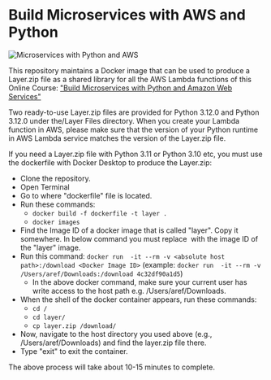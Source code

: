 # Build Microservices with AWS and Python 

![Microservices with Python and AWS ](https://img-c.udemycdn.com/course/750x422/5295272_c99f_5.jpg)



This repository maintains a Docker image that can be used to produce a Layer.zip file as a shared library for all the AWS Lambda functions of this Online Course: ["Build Microservices with Python and Amazon Web Services"](https://www.udemy.com/course/draft/5295272/?referralCode=4727A2957A33ED2E4226)

Two ready-to-use Layer.zip files are provided for Python 3.12.0 and Python 3.12.0 under the/Layer Files directory. When you create your Lambda function in AWS, please make sure that the version of your Python runtime in AWS Lambda service matches the version of the Layer.zip file.

If you need a Layer.zip file with Python 3.11 or Python 3.10 etc, you must use the dockerfile with Docker Desktop to produce the Layer.zip:

- Clone the repository.
- Open Terminal
- Go to where "dockerfile" file is located. 
- Run these commands:
  - ``docker build -f dockerfile -t layer .``
  - ``docker images``
- Find the Image ID of a docker image that is called "layer". Copy it somewhere. In below command you must replace <Image ID> with the image ID of the "layer" image.
- Run this command: ``docker run  -it --rm -v <absolute host path>:/download <Docker Image ID>`` (example: ``docker run  -it --rm -v /Users/aref/Downloads:/download 4c32df90a1d5``)
  - In the above docker command, make sure your current user has write access to the host path e.g. /Users/aref/Downloads.
- When the shell of the docker container appears, run these commands:
  - ``cd /``
  - ``cd layer/``
  - ``cp layer.zip /download/``
- Now, navigate to the host directory you used above (e.g., /Users/aref/Downloads) and find the layer.zip file there.
- Type "exit" to exit the container.

The above process will take about 10-15 minutes to complete.





